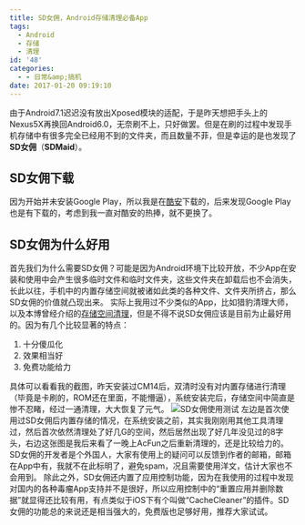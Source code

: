 ```yaml
---
title: SD女佣，Android存储清理必备App
tags:
  - Android
  - 存储
  - 清理
id: '48'
categories:
  - - 日常&amp;搞机
date: 2017-01-20 09:19:10
---
```


由于Android7.1迟迟没有放出Xposed模块的适配，于是昨天想把手头上的Nexus5X再换回Android6.0，无奈刷不上，只好做罢。但是在刷的过程中发现手机存储中有很多完全已经用不到的文件夹，而且数量不菲，但是幸运的是也发现了**SD女佣**（**SDMaid**）。

## SD女佣下载

因为开始并未安装Google Play，所以我是在[酷安](http://www.coolapk.com/apk/eu.thedarken.sdm)下载的，后来发现Google Play也是有下载的，考虑到我一直对酷安的热捧，就不更换了。

## SD女佣为什么好用

首先我们为什么需要SD女佣？可能是因为Android环境下比较开放，不少App在安装和使用中会产生很多临时文件和临时文件夹，这些文件夹在卸载后也不会消失，长此以往，手机中的内置存储空间就被诸如此类的各种文件、文件夹所挤占，那么SD女佣的价值就凸现出来。 实际上我用过不少类似的App，比如猎豹清理大师，以及本博曾经介绍的[存储空间清理](https://www.jubuzz.com/geek/74.html)，但是不得不说SD女佣应该是目前为止最好用的。因为有几个比较显著的特点：

1.  十分傻瓜化
2.  效果相当好
3.  免费功能给力

具体可以看看我的截图，昨天安装过CM14后，双清时没有对内置存储进行清理（毕竟是卡刷的，ROM还在里面，不能懵逼），系统安装完后，存储空间中简直是惨不忍睹，经过一通清理，大大恢复了元气。 ![SD女佣使用测试](https://ooo.0o0.ooo/2017/01/20/5881614f9eb6b.jpg) 左边是首次使用过SD女佣后内置存储的情况，在系统安装之前，其实我刚刚用其他工具清理过，然后首次依然清理处了好几G的空间，然后居然出现了好几年没见过的8字头，右边这张图是我后来看了一晚上AcFun之后重新清理的，还是比较给力的。 SD女佣的开发者是个外国人，大家有使用上的疑问可以反馈到作者的邮箱，邮箱在App中有，我就不在此标明了，避免spam，况且需要使用洋文，估计大家也不会用到。 除此之外，SD女佣还内置了应用控制功能，因为在我使用的过程中发现对国内的各种毒瘤App支持并不是很好，所以应用控制中的“重置应用并删除数据”就显得还比较有用，有点类似于iOS下有个叫做“CacheCleaner”的插件。SD女佣的功能总的来说还是相当强大的，免费版也足够好用，推荐大家试试。